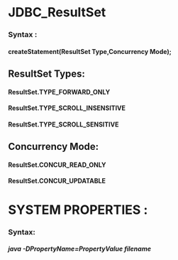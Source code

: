 # JDBC_ResultSet

### Syntax :
#### createStatement(ResultSet Type,Concurrency Mode);

## ResultSet Types:
#### ResultSet.TYPE_FORWARD_ONLY
#### ResultSet.TYPE_SCROLL_INSENSITIVE
#### ResultSet.TYPE_SCROLL_SENSITIVE

## Concurrency Mode:
#### ResultSet.CONCUR_READ_ONLY
#### ResultSet.CONCUR_UPDATABLE

# SYSTEM PROPERTIES :
### Syntax:
##### java -DPropertyName=PropertyValue filename
